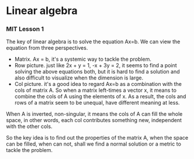 # Linear algebra

### MIT Lesson 1

The key of linear algebra is to solve the equation Ax=b. We can view the equation from three perspectives.

- Matrix. Ax = b, it's a systemic way to tackle the problem.
- Row picture. just like 2x + y = 1, -x + 3y = 2, it seems to find a point solving the above equations both, but it is hard to find a solution and also difficult to visualize when the dimension is large.
- Col picture. it's a good idea to regard Ax=b as a combination with the cols of matrix A. So when a matrix left-times a vector x, it means to combine the cols of A using the elements of x. As a result, the cols and rows of a matrix seem to be unequal, have different meaning at less.

When A is inverted, non-singular, it means the cols of A can fill the whole space, in other words, each col contributes something new, independent with the other cols.

So the key idea is to find out the properties of the matrix A, when the space can be filled, when can not, shall we find a normal solution or a metric to tackle the problem.